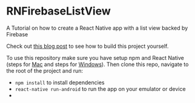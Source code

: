 # RNFirebaseListView
A Tutorial on how to create a React Native app with a list view backed by Firebase

Check out [this blog post](http://bitvbit.blogspot.com/2016/08/react-native-firebase-tutorial-list.html) to see how to build this project yourself.

To use this repository make sure you have setup npm and React Native (steps for [Mac](https://facebook.github.io/react-native/docs/getting-started.html) and steps for [Windows](http://bitvbit.blogspot.com/2016/07/react-native-android-apps-on-windows.html%20Done)).
Then clone this repo, navigate to the root of the project and run:
* `npm install` to install dependencies
* `react-native run-android` to run the app on your emulator or device
* 
